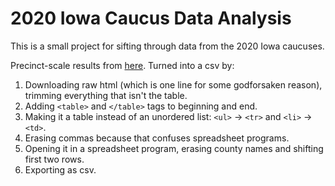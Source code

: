 # 2020 Iowa Caucus Data Analysis

This is a small project for sifting through data from the 2020 Iowa caucuses.

Precinct-scale results from [here](https://results.thecaucuses.org).
Turned into a csv by:
1. Downloading raw html (which is one line for some godforsaken reason), trimming everything that isn't the table.
2. Adding `<table>` and `</table>` tags to beginning and end.
3. Making it a table instead of an unordered list: `<ul>` -> `<tr>` and `<li>` -> `<td>`.
4. Erasing commas because that confuses spreadsheet programs.
5. Opening it in a spreadsheet program, erasing county names and shifting first two rows.
6. Exporting as csv.
